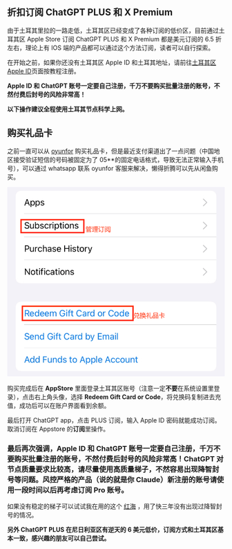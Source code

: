 ## 折扣订阅 ChatGPT PLUS 和 X Premium

由于土耳其里拉的一路走低，土耳其区已经变成了各种订阅的低价区，目前通过土耳其区 Apple Store 订阅 ChatGPT PLUS 和 X Premium 都是美元订阅的 6.5 折左右，理论上有 IOS 端的产品都可以通过这个方法订阅，读者可以自行探索。

在开始之前，如果你还没有土耳其区 Apple ID 和土耳其地址，请前往[土耳其区 Apple ID](./注册土耳其区Apple%20ID.md)页面按教程注册。

**Apple ID 和 ChatGPT 账号一定要自己注册，千万不要购买批量注册的账号，不然付费后封号的风险非常高！**

**以下操作建议全程使用土耳其节点科学上网。**

## 购买礼品卡

之前一直可以从 [oyunfor](https://www.oyunfor.com/) 购买礼品卡，但是最近支付渠道出了一点问题（中国地区接受验证短信的号码被固定为了 05\*\*的固定电话格式，导致无法正常输入手机号），可以通过 whatsapp 联系 oyunfor 客服来解决，懒得折腾可以先从闲鱼购买。

![土耳其订阅](./imgs/TurkeyCard1.png)

购买完成后在 **AppStore** 里面登录土耳其区账号（注意一定**不要**在系统设置里登录），点击右上角头像，选择 **Redeem Gift Card or Code**，将兑换码复制进去充值，成功后可以在账户界面看到余额。

最后打开 ChatGPT app，点击 PLUS 订阅，输入 Apple ID 密码就能成功订阅。取消订阅在 Appstore 的**订阅**里操作。

### 最后再次强调，Apple ID 和 ChatGPT 账号一定要自己注册，千万不要购买批量注册的账号，不然付费后封号的风险非常高！ChatGPT 对节点质量要求比较高，请尽量使用高质量梯子，不然容易出现降智封号等问题。风控严格的产品（说的就是你 Claude）新注册的账号请使用一段时间以后再考虑订阅 Pro 账号。

如果没有稳定的梯子可以试试我在用的这个 [红海](https://honghai.xn--cesw6hd3s99f.com/#/register?code=W6yBwyS0) ，用了快三年没有出现过降智封号的情况。

**另外 ChatGPT PLUS 在尼日利亚区有逆天的 6 美元低价，订阅方式和土耳其区基本一致，感兴趣的朋友可以自己尝试。**
